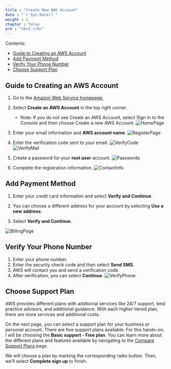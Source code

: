 ```yaml
---
title : "Create New AWS Account"
date : "`r Sys.Date()`"
weight : 1
chapter : false
pre : "<b>2.</b>"
---
```


Contents:
- [Guide to Creating an AWS Account](#guide-to-creating-an-aws-account)
- [Add Payment Method](#add-payment-method)
- [Verify Your Phone Number](#verify-your-phone-number)
- [Choose Support Plan](#choose-support-plan)


## Guide to Creating an AWS Account
1. Go to the [Amazon Web Service homepage.](https://aws.amazon.com/)

2. Select **Create an AWS Account** in the top right corner.
   - Note: If you do not see Create an AWS Account, select Sign In to the Console and then choose Create a new AWS Account.
![HomePage](/images/1.ExploreAWSService/1.CreateNewAWSAccount/create-account.png)

3. Enter your email information and **AWS account name**.
![RegisterPage](/images/1.ExploreAWSService/1.CreateNewAWSAccount/register-screeen.png)

4. Enter the verification code sent to your email.
![VerifyCode](/images/1.ExploreAWSService/1.CreateNewAWSAccount/verify-code.png)
![VerifyMail](/images/1.ExploreAWSService/1.CreateNewAWSAccount/verify-mail.png)

5. Create a password for your **root user** account.
![Passwords](/images/1.ExploreAWSService/1.CreateNewAWSAccount/password.png)

6. Complete the registration information.
![ContactInfo](/images/1.ExploreAWSService/1.CreateNewAWSAccount/contact-info.png)

## Add Payment Method
1. Enter your credit card information and select **Verify and Continue**.

2. You can choose a different address for your account by selecting **Use a new address**.
3. Select **Verify and Continue**.

![BillingPage](/images/1.ExploreAWSService/1.CreateNewAWSAccount/billing-page.png)

## Verify Your Phone Number
1. Enter your phone number.
2. Enter the security check code and then select **Send SMS**.
3. AWS will contact you and send a verification code.
4. After verification, you can select **Continue**.
![VerifyPhone](/images/1.ExploreAWSService/1.CreateNewAWSAccount/verify-phone.png)

## Choose Support Plan
AWS provides different plans with additional services like 24/7 support, best practice advisors, and additional guidance. With each higher-tiered plan, there are more services and additional costs.

On the next page, you can select a support plan for your business or personal account. There are five support plans available. For this hands-on, I will be choosing the **Basic support - Free plan**. You can learn more about the different plans and features available by navigating to the [Compare Support Plans](https://aws.amazon.com/premiumsupport/plans/) page.

We will choose a plan by marking the corresponding radio button.
Then, we’ll select **Complete sign up** to finish.
